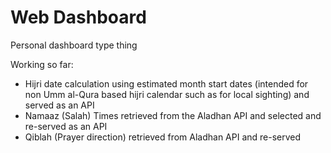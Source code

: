 # Web Dashboard

Personal dashboard type thing

Working so far:

- Hijri date calculation using estimated month start dates (intended for non Umm al-Qura based hijri calendar such as for local sighting) and served as an API
- Namaaz (Salah) Times retrieved from the Aladhan API and selected and re-served as an API
- Qiblah (Prayer direction) retrieved from Aladhan API and re-served
